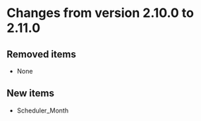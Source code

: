 # Changes from version 2.10.0 to 2.11.0

## Removed items
  * None

## New items
  * Scheduler_Month
